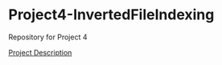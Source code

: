 Project4-InvertedFileIndexing
=============================

Repository for Project 4

[Project Description](http://www.cs.stevens.edu/~ghua/ghweb/CS598/Lecture%20VIII/Project_4.pdf)
